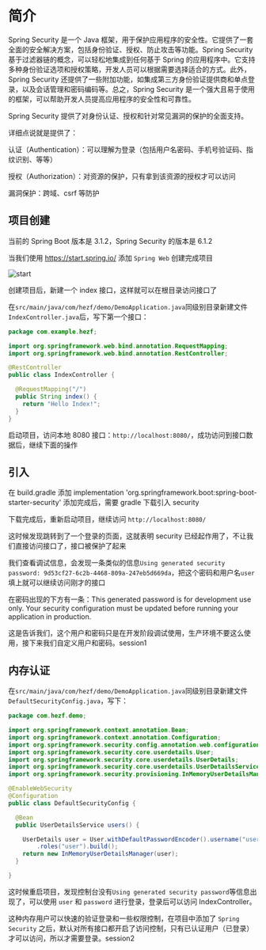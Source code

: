 # 简介

Spring Security 是一个 Java 框架，用于保护应用程序的安全性。它提供了一套全面的安全解决方案，包括身份验证、授权、防止攻击等功能。Spring Security 基于过滤器链的概念，可以轻松地集成到任何基于 Spring 的应用程序中。它支持多种身份验证选项和授权策略，开发人员可以根据需要选择适合的方式。此外，Spring Security 还提供了一些附加功能，如集成第三方身份验证提供商和单点登录，以及会话管理和密码编码等。总之，Spring Security 是一个强大且易于使用的框架，可以帮助开发人员提高应用程序的安全性和可靠性。

Spring Security 提供了对身份认证、授权和针对常见漏洞的保护的全面支持。

详细点说就是提供了：

认证（Authentication）：可以理解为登录（包括用户名密码、手机号验证码、指纹识别、等等）

授权（Authorization）：对资源的保护，只有拿到该资源的授权才可以访问

漏洞保护：跨域、csrf 等防护

## 项目创建

当前的 Spring Boot 版本是 3.1.2，Spring Security 的版本是 6.1.2

当我们使用 <https://start.spring.io/> 添加 `Spring Web` 创建完成项目

![start](https://gitee.com/hezf/assets/raw/master/202308231407299.png)

创建项目后，新建一个 index 接口，这样就可以在根目录访问接口了

在`src/main/java/com/hezf/demo/DemoApplication.java`同级别目录新建文件`IndexController.java`后，写下第一个接口：

```java
package com.example.hezf;

import org.springframework.web.bind.annotation.RequestMapping;
import org.springframework.web.bind.annotation.RestController;

@RestController
public class IndexController {

  @RequestMapping("/")
  public String index() {
    return "Hello Index!";
  }
}

```

启动项目，访问本地 8080 接口：`http://localhost:8080/`，成功访问到接口数据后，继续下面的操作

## 引入

在 build.gradle 添加 implementation 'org.springframework.boot:spring-boot-starter-security' 添加完成后，需要 gradle 下载引入 security

下载完成后，重新启动项目，继续访问 `http://localhost:8080/`

这时候发现跳转到了一个登录的页面，这就表明 security 已经起作用了，不让我们直接访问接口了，接口被保护了起来

我们查看调试信息，会发现一条类似的信息`Using generated security password: 9d53cf27-6c2b-4468-809a-247eb5d669da`，把这个密码和用户名`user`填上就可以继续访问刚才的接口

在密码出现的下方有一条：This generated password is for development use only. Your security configuration must be updated before running your application in production.

这是告诉我们，这个用户和密码只是在开发阶段调试使用，生产环境不要这么使用，接下来我们自定义用户和密码。session1

## 内存认证

在`src/main/java/com/hezf/demo/DemoApplication.java`同级别目录新建文件`DefaultSecurityConfig.java`，写下：

```java
package com.hezf.demo;

import org.springframework.context.annotation.Bean;
import org.springframework.context.annotation.Configuration;
import org.springframework.security.config.annotation.web.configuration.EnableWebSecurity;
import org.springframework.security.core.userdetails.User;
import org.springframework.security.core.userdetails.UserDetails;
import org.springframework.security.core.userdetails.UserDetailsService;
import org.springframework.security.provisioning.InMemoryUserDetailsManager;

@EnableWebSecurity
@Configuration
public class DefaultSecurityConfig {

  @Bean
  public UserDetailsService users() {

    UserDetails user = User.withDefaultPasswordEncoder().username("user").password("password")
        .roles("user").build();
    return new InMemoryUserDetailsManager(user);
  }

}
```

这时候重启项目，发现控制台没有`Using generated security password`等信息出现了，可以使用 `user` 和 `password` 进行登录，登录后可以访问 IndexController。

这种内存用户可以快速的验证登录和一些权限控制，在项目中添加了 `Spring Security` 之后，默认对所有接口都开启了访问控制，只有已认证用户（已登录）才可以访问，所以才需要登录。session2
